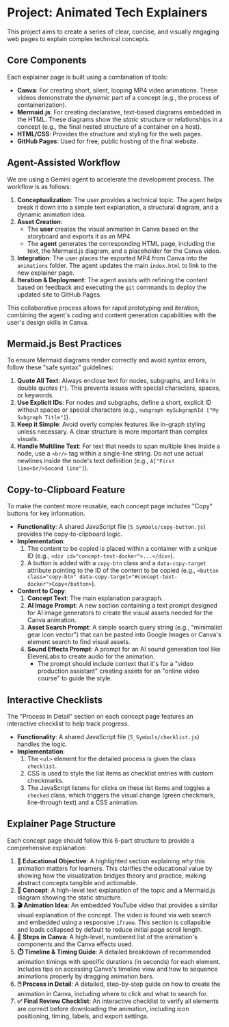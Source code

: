 # Project: Animated Tech Explainers

This project aims to create a series of clear, concise, and visually engaging web pages to explain complex technical concepts.

## Core Components

Each explainer page is built using a combination of tools:

-   **Canva**: For creating short, silent, looping MP4 video animations. These videos demonstrate the *dynamic* part of a concept (e.g., the process of containerization).
-   **Mermaid.js**: For creating declarative, text-based diagrams embedded in the HTML. These diagrams show the *static* structure or relationships in a concept (e.g., the final nested structure of a container on a host).
-   **HTML/CSS**: Provides the structure and styling for the web pages.
-   **GitHub Pages**: Used for free, public hosting of the final website.

## Agent-Assisted Workflow

We are using a Gemini agent to accelerate the development process. The workflow is as follows:

1.  **Conceptualization**: The user provides a technical topic. The agent helps break it down into a simple text explanation, a structural diagram, and a dynamic animation idea.
2.  **Asset Creation**:
    *   The **user** creates the visual animation in Canva based on the storyboard and exports it as an MP4.
    *   The **agent** generates the corresponding HTML page, including the text, the Mermaid.js diagram, and a placeholder for the Canva video.
3.  **Integration**: The user places the exported MP4 from Canva into the `animations` folder. The agent updates the main `index.html` to link to the new explainer page.
4.  **Iteration & Deployment**: The agent assists with refining the content based on feedback and executing the `git` commands to deploy the updated site to GitHub Pages.

This collaborative process allows for rapid prototyping and iteration, combining the agent's coding and content generation capabilities with the user's design skills in Canva.

## Mermaid.js Best Practices

To ensure Mermaid diagrams render correctly and avoid syntax errors, follow these "safe syntax" guidelines:

1.  **Quote All Text**: Always enclose text for nodes, subgraphs, and links in double quotes (`"`). This prevents issues with special characters, spaces, or keywords.
2.  **Use Explicit IDs**: For nodes and subgraphs, define a short, explicit ID without spaces or special characters (e.g., `subgraph mySubgraphId ["My Subgraph Title"]`).
3.  **Keep it Simple**: Avoid overly complex features like in-graph styling unless necessary. A clear structure is more important than complex visuals.
4.  **Handle Multiline Text**: For text that needs to span multiple lines inside a node, use a `<br/>` tag within a single-line string. Do not use actual newlines inside the node's text definition (e.g., `A["First line<br/>Second line"]`).

## Copy-to-Clipboard Feature

To make the content more reusable, each concept page includes "Copy" buttons for key information.

*   **Functionality**: A shared JavaScript file (`5_Symbols/copy-button.js`) provides the copy-to-clipboard logic.
*   **Implementation**:
    1.  The content to be copied is placed within a container with a unique ID (e.g., `<div id="concept-text-docker">...</div>`).
    2.  A button is added with a `copy-btn` class and a `data-copy-target` attribute pointing to the ID of the content to be copied (e.g., `<button class="copy-btn" data-copy-target="#concept-text-docker">Copy</button>`).
*   **Content to Copy**:
    1.  **Concept Text**: The main explanation paragraph.
    2.  **AI Image Prompt**: A new section containing a text prompt designed for AI image generators to create the visual assets needed for the Canva animation.
    3.  **Asset Search Prompt**: A simple search query string (e.g., "minimalist gear icon vector") that can be pasted into Google Images or Canva's element search to find visual assets.
    4.  **Sound Effects Prompt**: A prompt for an AI sound generation tool like ElevenLabs to create audio for the animation.
        *   The prompt should include context that it's for a "video production assistant" creating assets for an "online video course" to guide the style.

## Interactive Checklists

The "Process in Detail" section on each concept page features an interactive checklist to help track progress.

*   **Functionality**: A shared JavaScript file (`5_Symbols/checklist.js`) handles the logic.
*   **Implementation**:
    1.  The `<ul>` element for the detailed process is given the class `checklist`.
    2.  CSS is used to style the list items as checklist entries with custom checkmarks.
    3.  The JavaScript listens for clicks on these list items and toggles a `checked` class, which triggers the visual change (green checkmark, line-through text) and a CSS animation.

## Explainer Page Structure

Each concept page should follow this 6-part structure to provide a comprehensive explanation:

1.  **🎯 Educational Objective**: A highlighted section explaining *why* this animation matters for learners. This clarifies the educational value by showing how the visualization bridges theory and practice, making abstract concepts tangible and actionable.
2.  **🧠 Concept**: A high-level text explanation of the topic and a Mermaid.js diagram showing the static structure.
3.  **🎬 Animation Idea**: An embedded YouTube video that provides a similar visual explanation of the concept. The video is found via web search and embedded using a responsive `iframe`. This section is collapsible and loads collapsed by default to reduce initial page scroll length.
4.  **📝 Steps in Canva**: A high-level, numbered list of the animation's components and the Canva effects used.
5.  **⏱️ Timeline & Timing Guide**: A detailed breakdown of recommended animation timings with specific durations (in seconds) for each element. Includes tips on accessing Canva's timeline view and how to sequence animations properly by dragging animation bars.
6.  **🖱️ Process in Detail**: A detailed, step-by-step guide on how to create the animation in Canva, including where to click and what to search for.
7.  **✅ Final Review Checklist**: An interactive checklist to verify all elements are correct before downloading the animation, including icon positioning, timing, labels, and export settings.
